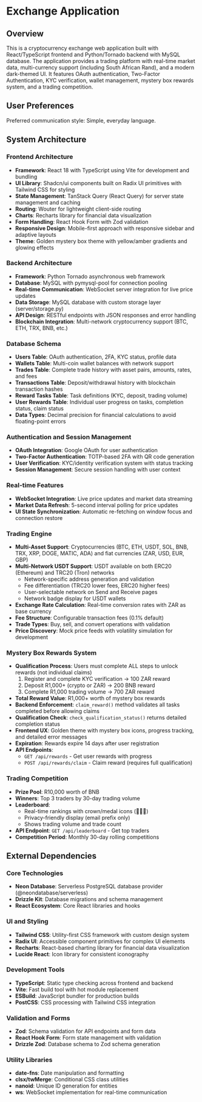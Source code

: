 # Exchange Application

## Overview

This is a cryptocurrency exchange web application built with React/TypeScript frontend and Python/Tornado backend with MySQL database. The application provides a trading platform with real-time market data, multi-currency support (including South African Rand), and a modern dark-themed UI. It features OAuth authentication, Two-Factor Authentication, KYC verification, wallet management, mystery box rewards system, and a trading competition.

## User Preferences

Preferred communication style: Simple, everyday language.

## System Architecture

### Frontend Architecture
- **Framework**: React 18 with TypeScript using Vite for development and bundling
- **UI Library**: Shadcn/ui components built on Radix UI primitives with Tailwind CSS for styling
- **State Management**: TanStack Query (React Query) for server state management and caching
- **Routing**: Wouter for lightweight client-side routing
- **Charts**: Recharts library for financial data visualization
- **Form Handling**: React Hook Form with Zod validation
- **Responsive Design**: Mobile-first approach with responsive sidebar and adaptive layouts
- **Theme**: Golden mystery box theme with yellow/amber gradients and glowing effects

### Backend Architecture
- **Framework**: Python Tornado asynchronous web framework
- **Database**: MySQL with pymysql-pool for connection pooling
- **Real-time Communication**: WebSocket server integration for live price updates
- **Data Storage**: MySQL database with custom storage layer (server/storage.py)
- **API Design**: RESTful endpoints with JSON responses and error handling
- **Blockchain Integration**: Multi-network cryptocurrency support (BTC, ETH, TRX, BNB, etc.)

### Database Schema
- **Users Table**: OAuth authentication, 2FA, KYC status, profile data
- **Wallets Table**: Multi-coin wallet balances with network support
- **Trades Table**: Complete trade history with asset pairs, amounts, rates, and fees
- **Transactions Table**: Deposit/withdrawal history with blockchain transaction hashes
- **Reward Tasks Table**: Task definitions (KYC, deposit, trading volume)
- **User Rewards Table**: Individual user progress on tasks, completion status, claim status
- **Data Types**: Decimal precision for financial calculations to avoid floating-point errors

### Authentication and Session Management
- **OAuth Integration**: Google OAuth for user authentication
- **Two-Factor Authentication**: TOTP-based 2FA with QR code generation
- **User Verification**: KYC/identity verification system with status tracking
- **Session Management**: Secure session handling with user context

### Real-time Features
- **WebSocket Integration**: Live price updates and market data streaming
- **Market Data Refresh**: 5-second interval polling for price updates
- **UI State Synchronization**: Automatic re-fetching on window focus and connection restore

### Trading Engine
- **Multi-Asset Support**: Cryptocurrencies (BTC, ETH, USDT, SOL, BNB, TRX, XRP, DOGE, MATIC, ADA) and fiat currencies (ZAR, USD, EUR, GBP)
- **Multi-Network USDT Support**: USDT available on both ERC20 (Ethereum) and TRC20 (Tron) networks
  - Network-specific address generation and validation
  - Fee differentiation (TRC20 lower fees, ERC20 higher fees)
  - User-selectable network on Send and Receive pages
  - Network badge display for USDT wallets
- **Exchange Rate Calculation**: Real-time conversion rates with ZAR as base currency
- **Fee Structure**: Configurable transaction fees (0.1% default)
- **Trade Types**: Buy, sell, and convert operations with validation
- **Price Discovery**: Mock price feeds with volatility simulation for development

### Mystery Box Rewards System
- **Qualification Process**: Users must complete ALL steps to unlock rewards (not individual claims)
  1. Register and complete KYC verification → 100 ZAR reward
  2. Deposit R1,000+ (crypto or ZAR) → 200 BNB reward
  3. Complete R1,000 trading volume → 700 ZAR reward
- **Total Reward Value**: R1,000+ worth of mystery box rewards
- **Backend Enforcement**: `claim_reward()` method validates all tasks completed before allowing claims
- **Qualification Check**: `check_qualification_status()` returns detailed completion status
- **Frontend UX**: Golden theme with mystery box icons, progress tracking, and detailed error messages
- **Expiration**: Rewards expire 14 days after user registration
- **API Endpoints**:
  - `GET /api/rewards` - Get user rewards with progress
  - `POST /api/rewards/claim` - Claim reward (requires full qualification)

### Trading Competition
- **Prize Pool**: R10,000 worth of BNB
- **Winners**: Top 3 traders by 30-day trading volume
- **Leaderboard**: 
  - Real-time rankings with crown/medal icons (🥇🥈🥉)
  - Privacy-friendly display (email prefix only)
  - Shows trading volume and trade count
- **API Endpoint**: `GET /api/leaderboard` - Get top traders
- **Competition Period**: Monthly 30-day rolling competitions

## External Dependencies

### Core Technologies
- **Neon Database**: Serverless PostgreSQL database provider (@neondatabase/serverless)
- **Drizzle Kit**: Database migrations and schema management
- **React Ecosystem**: Core React libraries and hooks

### UI and Styling
- **Tailwind CSS**: Utility-first CSS framework with custom design system
- **Radix UI**: Accessible component primitives for complex UI elements
- **Recharts**: React-based charting library for financial data visualization
- **Lucide React**: Icon library for consistent iconography

### Development Tools
- **TypeScript**: Static type checking across frontend and backend
- **Vite**: Fast build tool with hot module replacement
- **ESBuild**: JavaScript bundler for production builds
- **PostCSS**: CSS processing with Tailwind CSS integration

### Validation and Forms
- **Zod**: Schema validation for API endpoints and form data
- **React Hook Form**: Form state management with validation
- **Drizzle Zod**: Database schema to Zod schema generation

### Utility Libraries
- **date-fns**: Date manipulation and formatting
- **clsx/twMerge**: Conditional CSS class utilities
- **nanoid**: Unique ID generation for entities
- **ws**: WebSocket implementation for real-time communication
